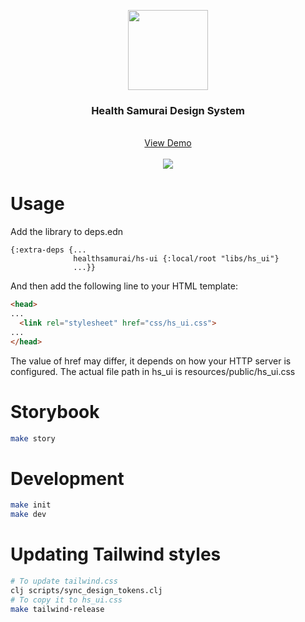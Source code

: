 
<p align="center">
  <img widht=128 height=128 src="https://cdn.prod.website-files.com/57441aa5da71fdf07a0a2e19/5a2ff50e669ec50001a59b5d_health-samurai.webp" />
  <h3 align="center">Health Samurai Design System</h3>
  <p align="center">
    <br />
    <a href="https://healthsamurai.github.io/hs_ui">View Demo</a>
    <br>
    <br>
    <img src="https://github.com/HealthSamurai/hs_ui/actions/workflows/storybook.yml/badge.svg" />
  </p>
</p>

# Usage
Add the library to deps.edn
```
{:extra-deps {...
              healthsamurai/hs-ui {:local/root "libs/hs_ui"}
              ...}}
```

And then add the following line to your HTML template:
```html
<head>
...
  <link rel="stylesheet" href="css/hs_ui.css">
...
</head>
```

The value of href may differ, it depends on how your HTTP server is
configured. The actual file path in hs_ui is
resources/public/hs_ui.css

# Storybook
```sh
make story 
```

# Development
```sh
make init
make dev
```

# Updating Tailwind styles

```sh
# To update tailwind.css
clj scripts/sync_design_tokens.clj
# To copy it to hs_ui.css
make tailwind-release
```
